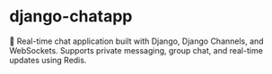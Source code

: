 # django-chatapp
💬 Real-time chat application built with Django, Django Channels, and WebSockets. Supports private messaging, group chat, and real-time updates using Redis.
